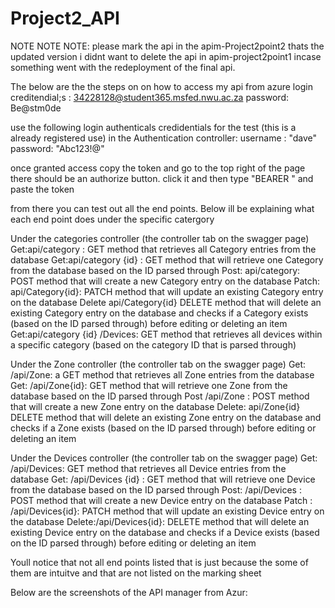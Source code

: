 # Project2_API

NOTE NOTE NOTE: please mark the api in the apim-Project2point2 thats the updated version i didnt want to delete the api in apim-project2point1 incase something went with the redeployment of the final api.

The below are the the steps on on how to access my api from azure 
login creditendial;s : 
34228128@student365.msfed.nwu.ac.za
password: Be@stm0de

use the following login authenticals credidentials for the test (this is a already registered use) in the Authentication controller:
username : "dave"
password: "Abc123!@"

once granted access copy the token and go to the top right of the page there should be an authorize button. 
click it and then type "BEARER " and paste the token

from there you can test out all the end points. Below ill be explaining what each end point does under the specific catergory 

Under the categories controller (the controller tab on the swagger page)
Get:api/category : GET method that retrieves all Category entries from the database
Get:api/category {id} : GET method that will retrieve one Category from the database based on the ID parsed through
Post: api/category:  POST method that will create a new Category entry on the database
Patch: api/Category{id}:  PATCH method that will update an existing Category entry on the database 
Delete api/Category{id} DELETE method that will delete an existing Category entry on the database and checks if a Category exists (based on the ID parsed through) before editing or deleting an item
Get:api/category {id} /Devices: GET method that retrieves all devices within a specific category (based on the category ID that is parsed through)

Under the Zone controller (the controller tab on the swagger page)
Get: /api/Zone: a GET method that retrieves all Zone entries from the database
Get: /api/Zone{id}: GET method that will retrieve one Zone from the database based on the ID parsed through
Post /api/Zone : POST method that will create a new Zone entry on the database
Delete: api/Zone{id} DELETE method that will delete an existing Zone entry on the database and checks if a Zone exists (based on the ID parsed through) before editing or deleting an item

Under the Devices controller (the controller tab on the swagger page)
Get: /api/Devices: GET method that retrieves all Device entries from the database
Get: /api/Devices {id} : GET method that will retrieve one Device from the database based on the ID parsed through
Post: /api/Devices : POST method that will create a new Device entry on the database
Patch : /api/Devices{id}: PATCH method that will update an existing Device entry on the database
Delete:/api/Devices{id}: DELETE method that will delete an existing Device entry on the database and checks if a Device exists (based on the ID parsed through) before editing or deleting an item

Youll notice that not all end points listed that is just because the some of them are intuitve and that are not listed on the marking sheet 



<p>Below are the screenshots of the API manager from Azur:</p>
<img scr = "Endpoints1.PNG"></img>
<img scr = "Endpoint2.PNG"></img>
<img scr = "Endpoints3.PNG"></img>





